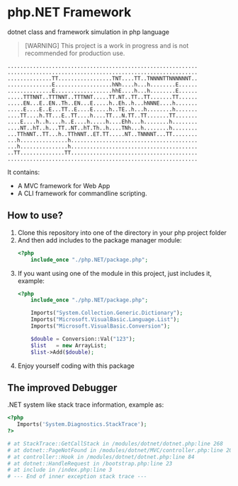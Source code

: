 # php.NET Framework

dotnet class and framework simulation in php language

> [WARNING] This project is a work in progress and is not recommended for production use.

```
............................................................
............................................................
..............TT.................TNT....TT..TNNNNTTNNNNNNT..
..............E..................hNh....h...h........E......
..............E..................hhE....h...h........E......
.....TTTNNT..TTTNNT..TTTNNT.....TT.NT..TT..TT.......TT......
.....EN...E..EN..Th..EN...E.....h..Eh..h...hNNNE....h.......
.....E....E..E...TT..E....E.....h..TE..h...h........h.......
....TT....h.TT...E..TT....h....TT...N.TT..TT.......TT.......
....E....h..h....h..E....h.....h....Ehh...h........h........
....NT..hT..h...TT..NT..hT.Th..h....TNh...h........h........
...TThNNT..TT...h..TThNNT..ET.TT.....NT..TNNNNT...TT........
...h...............h........................................
...h...............h........................................
..TT..............TT........................................
............................................................
```

It contains:

+ A MVC framework for Web App
+ A CLI framework for commandline scripting.

## How to use?

1. Clone this repository into one of the directory in your php project folder
2. And then add includes to the package manager module:
   ```php
   <?php
       include_once "./php.NET/package.php";
   ```
3. If you want using one of the module in this project, just includes it, example:
   ```php
   <?php
       include_once "./php.NET/package.php";

       Imports("System.Collection.Generic.Dictionary");
       Imports("Microsoft.VisualBasic.Language.List");
       Imports("Microsoft.VisualBasic.Conversion");

       $double = Conversion::Val("123");
       $list   = new ArrayList;
       $list->Add($double);
   ```
4. Enjoy yourself coding with this package

## The improved Debugger

.NET system like stack trace information, example as:

```php
<?php
   Imports('System.Diagnostics.StackTrace');
?>

# at StackTrace::GetCallStack in /modules/dotnet/dotnet.php:line 268
# at dotnet::PageNotFound in /modules/dotnet/MVC/controller.php:line 202
# at controller::Hook in /modules/dotnet/dotnet.php:line 84
# at dotnet::HandleRequest in /bootstrap.php:line 23
# at include in /index.php:line 3
# --- End of inner exception stack trace ---
```
